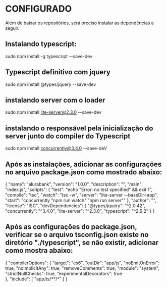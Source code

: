 # CONFIGURADO
Além de baixar os repositórios, será preciso instalar as dependências a seguir.

## Instalando typescript:
sudo npm install -g typescript --save-dev

## Typescript definitivo com jquery
sudo npm install @types/jquery --save-dev

## instalando server com o loader
sudo npm install lite-server@2.3.0 --save-dev

## instalando o responsável pela inicialização do server junto do compiler do Typescript
sudo npm install concurrently@3.4.0 --save-deV





## Após as instalações, adicionar as configurações no arquivo package.json como mostrado abaixo: 

{
  "name": "alurabank",
  "version": "1.0.0",
  "description": "",
  "main": "index.js",
  "scripts": {
    "test": "echo \"Error: no test specified\" && exit 1",
    "compile": "tsc",
    "watch": "tsc -w",
    "server": "lite-server --baseDir=app",
    "start": "concurrently \"npm run watch\" \"npm run server\""
  },
  "author": "",
  "license": "ISC",
  "devDependencies": {
    "@types/jquery": "^2.0.42",
    "concurrently": "^3.4.0",
    "lite-server": "^2.3.0",
    "typescript": "^2.9.2"
  }
}


## Após as configurações do package.json, verificar se o arquivo tsconfig.json existe no diretório "./typescript", se não existir, adicionar como mostra abaixo:
{
    "compilerOptions": {
        "target": "es6",
        "outDir": "app/js",
        "noEmitOnError": true, 
        "noImplicitAny": true,
        "removeComments": true,
        "module": "system",
        "strictNullChecks": true,
        "experimentalDecorators": true        
    },
    "include": [
        "app/ts/**/*"
    ]
}